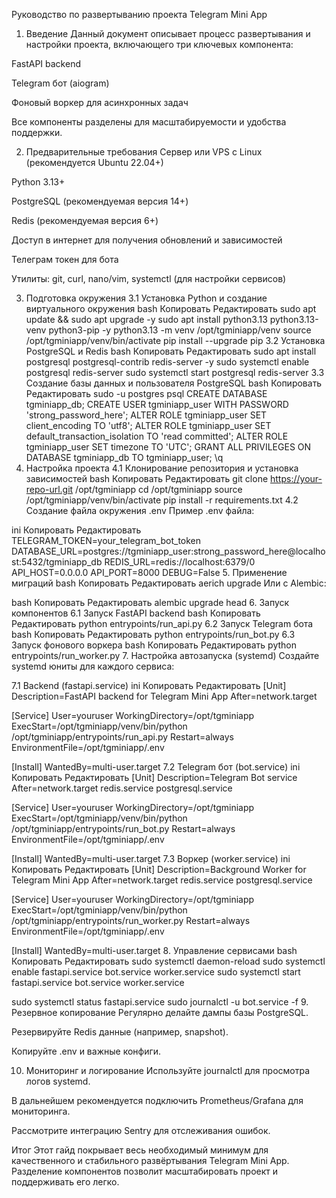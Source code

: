 Руководство по развертыванию проекта Telegram Mini App
1. Введение
Данный документ описывает процесс развертывания и настройки проекта, включающего три ключевых компонента:

FastAPI backend

Telegram бот (aiogram)

Фоновый воркер для асинхронных задач

Все компоненты разделены для масштабируемости и удобства поддержки.

2. Предварительные требования
Сервер или VPS с Linux (рекомендуется Ubuntu 22.04+)

Python 3.13+

PostgreSQL (рекомендуемая версия 14+)

Redis (рекомендуемая версия 6+)

Доступ в интернет для получения обновлений и зависимостей

Телеграм токен для бота

Утилиты: git, curl, nano/vim, systemctl (для настройки сервисов)

3. Подготовка окружения
3.1 Установка Python и создание виртуального окружения
bash
Копировать
Редактировать
sudo apt update && sudo apt upgrade -y
sudo apt install python3.13 python3.13-venv python3-pip -y
python3.13 -m venv /opt/tgminiapp/venv
source /opt/tgminiapp/venv/bin/activate
pip install --upgrade pip
3.2 Установка PostgreSQL и Redis
bash
Копировать
Редактировать
sudo apt install postgresql postgresql-contrib redis-server -y
sudo systemctl enable postgresql redis-server
sudo systemctl start postgresql redis-server
3.3 Создание базы данных и пользователя PostgreSQL
bash
Копировать
Редактировать
sudo -u postgres psql
CREATE DATABASE tgminiapp_db;
CREATE USER tgminiapp_user WITH PASSWORD 'strong_password_here';
ALTER ROLE tgminiapp_user SET client_encoding TO 'utf8';
ALTER ROLE tgminiapp_user SET default_transaction_isolation TO 'read committed';
ALTER ROLE tgminiapp_user SET timezone TO 'UTC';
GRANT ALL PRIVILEGES ON DATABASE tgminiapp_db TO tgminiapp_user;
\q
4. Настройка проекта
4.1 Клонирование репозитория и установка зависимостей
bash
Копировать
Редактировать
git clone https://your-repo-url.git /opt/tgminiapp
cd /opt/tgminiapp
source /opt/tgminiapp/venv/bin/activate
pip install -r requirements.txt
4.2 Создание файла окружения .env
Пример .env файла:

ini
Копировать
Редактировать
TELEGRAM_TOKEN=your_telegram_bot_token
DATABASE_URL=postgres://tgminiapp_user:strong_password_here@localhost:5432/tgminiapp_db
REDIS_URL=redis://localhost:6379/0
API_HOST=0.0.0.0
API_PORT=8000
DEBUG=False
5. Применение миграций
bash
Копировать
Редактировать
aerich upgrade
Или с Alembic:

bash
Копировать
Редактировать
alembic upgrade head
6. Запуск компонентов
6.1 Запуск FastAPI backend
bash
Копировать
Редактировать
python entrypoints/run_api.py
6.2 Запуск Telegram бота
bash
Копировать
Редактировать
python entrypoints/run_bot.py
6.3 Запуск фонового воркера
bash
Копировать
Редактировать
python entrypoints/run_worker.py
7. Настройка автозапуска (systemd)
Создайте systemd юниты для каждого сервиса:

7.1 Backend (fastapi.service)
ini
Копировать
Редактировать
[Unit]
Description=FastAPI backend for Telegram Mini App
After=network.target

[Service]
User=youruser
WorkingDirectory=/opt/tgminiapp
ExecStart=/opt/tgminiapp/venv/bin/python /opt/tgminiapp/entrypoints/run_api.py
Restart=always
EnvironmentFile=/opt/tgminiapp/.env

[Install]
WantedBy=multi-user.target
7.2 Telegram бот (bot.service)
ini
Копировать
Редактировать
[Unit]
Description=Telegram Bot service
After=network.target redis.service postgresql.service

[Service]
User=youruser
WorkingDirectory=/opt/tgminiapp
ExecStart=/opt/tgminiapp/venv/bin/python /opt/tgminiapp/entrypoints/run_bot.py
Restart=always
EnvironmentFile=/opt/tgminiapp/.env

[Install]
WantedBy=multi-user.target
7.3 Воркер (worker.service)
ini
Копировать
Редактировать
[Unit]
Description=Background Worker for Telegram Mini App
After=network.target redis.service postgresql.service

[Service]
User=youruser
WorkingDirectory=/opt/tgminiapp
ExecStart=/opt/tgminiapp/venv/bin/python /opt/tgminiapp/entrypoints/run_worker.py
Restart=always
EnvironmentFile=/opt/tgminiapp/.env

[Install]
WantedBy=multi-user.target
8. Управление сервисами
bash
Копировать
Редактировать
sudo systemctl daemon-reload
sudo systemctl enable fastapi.service bot.service worker.service
sudo systemctl start fastapi.service bot.service worker.service

sudo systemctl status fastapi.service
sudo journalctl -u bot.service -f
9. Резервное копирование
Регулярно делайте дампы базы PostgreSQL.

Резервируйте Redis данные (например, snapshot).

Копируйте .env и важные конфиги.

10. Мониторинг и логирование
Используйте journalctl для просмотра логов systemd.

В дальнейшем рекомендуется подключить Prometheus/Grafana для мониторинга.

Рассмотрите интеграцию Sentry для отслеживания ошибок.

Итог
Этот гайд покрывает весь необходимый минимум для качественного и стабильного развёртывания Telegram Mini App.
Разделение компонентов позволит масштабировать проект и поддерживать его легко.

